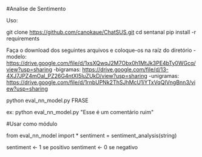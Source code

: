 #Analise de Sentimento

Uso: 

git clone https://github.com/canokaue/ChatSUS.git
cd sentanal
pip install -r requirements

Faça o download dos seguintes arquivos e coloque-os na raíz do diretório
-modelo: https://drive.google.com/file/d/1xsXQwqJ2M7Obx0h1MtJk3PE4bTy0WGcq/view?usp=sharing
-bigramas: https://drive.google.com/file/d/13-4XJ7JPZ4mOal_PZ26G4ntXI5luZUkD/view?usp=sharing
-unigramas: https://drive.google.com/file/d/1rnbUPNk2ThSJhMcU1iYTxVqQIVngBnn3/view?usp=sharing

python eval_nn_model.py FRASE

ex: python eval_nn_model.py "Esse é um comentário ruim"

#Usar como módulo

from eval_nn_model import *
sentiment = sentiment_analysis(string)

sentiment <- 1 se positivo
sentiment <- 0 se negativo